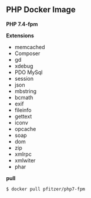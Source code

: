 PHP Docker Image
----------------
**PHP 7.4-fpm**

**Extensions**
* memcached
* Composer
* gd
* xdebug
* PDO MySql
* session
* json
* mbstring 
* bcmath 
* exif 
* fileinfo 
* gettext 
* iconv 
* opcache 
* soap 
* dom 
* zip
* xmlrpc
* xmlwiter
* phar

**pull**
````shell script
$ docker pull pfitzer/php7-fpm
````